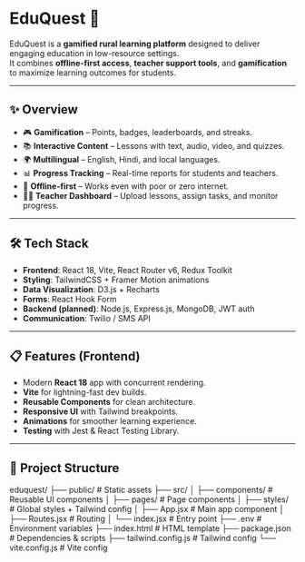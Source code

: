 # EduQuest 🚀

EduQuest is a **gamified rural learning platform** designed to deliver engaging education in low-resource settings.  
It combines **offline-first access**, **teacher support tools**, and **gamification** to maximize learning outcomes for students.

---

## ✨ Overview

- 🎮 **Gamification** – Points, badges, leaderboards, and streaks.
- 📚 **Interactive Content** – Lessons with text, audio, video, and quizzes.
- 🌍 **Multilingual** – English, Hindi, and local languages.
- 📊 **Progress Tracking** – Real-time reports for students and teachers.
- 📡 **Offline-first** – Works even with poor or zero internet.
- 👩‍🏫 **Teacher Dashboard** – Upload lessons, assign tasks, and monitor progress.

---

## 🛠️ Tech Stack

- **Frontend**: React 18, Vite, React Router v6, Redux Toolkit
- **Styling**: TailwindCSS + Framer Motion animations
- **Data Visualization**: D3.js + Recharts
- **Forms**: React Hook Form
- **Backend (planned)**: Node.js, Express.js, MongoDB, JWT auth
- **Communication**: Twilio / SMS API

---

## 📋 Features (Frontend)

- Modern **React 18** app with concurrent rendering.
- **Vite** for lightning-fast dev builds.
- **Reusable Components** for clean architecture.
- **Responsive UI** with Tailwind breakpoints.
- **Animations** for smoother learning experience.
- **Testing** with Jest & React Testing Library.

---

## 📂 Project Structure

eduquest/
├── public/ # Static assets
├── src/
│ ├── components/ # Reusable UI components
│ ├── pages/ # Page components
│ ├── styles/ # Global styles + Tailwind config
│ ├── App.jsx # Main app component
│ ├── Routes.jsx # Routing
│ └── index.jsx # Entry point
├── .env # Environment variables
├── index.html # HTML template
├── package.json # Dependencies & scripts
├── tailwind.config.js # Tailwind config
└── vite.config.js # Vite config
